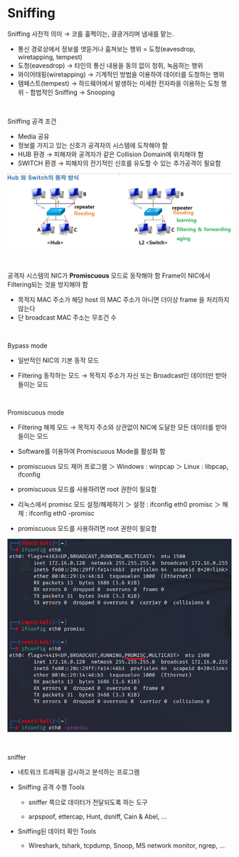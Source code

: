 # Sniffing

 Sniffing 사전적 의미 → 코를 훌쩍이는, 킁킁거리며 냄새를 맡는. 

- 통신 경로상에서 정보를 엿듣거나 훔쳐보는 행위 = 도청(eavesdrop, wiretapping, tempest) 
- 도청(eavesdrop) → 타인의 통신 내용을 동의 없이 청취, 녹음하는 행위 
- 와이어태핑(wiretapping) → 기계적인 방법을 이용하여 데이터를 도청하는 행위 
- 탬페스트(tempest) → 하드웨어에서 발생하는 미세한 전자파을 이용하는 도청 행위 - 합법적인 Sniffing → Snooping

<br>

Sniffing 공격 조건

- Media 공유 
- 정보를 가지고 있는 신호가 공격자의 시스템에 도착해야 함 
- HUB 환경 → 피해자와 공격자가 같은 Collision Domain에 위치해야 함 
- SWITCH 환경 → 피해자의 전기적인 신호를 유도할 수 있는 추가공격이 필요함

![2022-09-27-01hun스위치](../images/2022-09-27-Sniffing/2022-09-27-01hun스위치.jpg)

<br>

공격자 시스템의 NIC가 **Promiscuous** 모드로 동작해야 함 Frame이 NIC에서 Filtering되는 것을 방지해야 함

- 목적지 MAC  주소가 해당 host  의 MAC  주소가 아니면 더이상 frame 을 처리하지 않는다
- 단 broadcast  MAC 주소는 무조건 수

<br>

Bypass mode 

- 일반적인 NIC의 기본 동작 모드 

- Filtering 동작하는 모드 → 목적지 주소가 자신 또는 Broadcast인 데이터만 받아들이는 모드

<br>

Promiscuous mode 

- Filtering 해제 모드 → 목적지 주소와 상관없이 NIC에 도달한 모든 데이터를 받아들이는 모드 

- Software를 이용하여 Promiscuous Mode를 활성화 함 

- promiscuous 모드 제어 프로그램 ＞ Windows : winpcap ＞ Linux : libpcap, ifconfig 

- promiscuous 모드를 사용하려면 root 권한이 필요함 

- 리눅스에서 promisc 모드 설정/해제하기 ＞ 설정 : ifconfig eth0 promisc ＞ 해제 : ifconfig eth0 -promisc
- promiscuous 모드를 사용하려면 root 권한이 필요함

![2022-09-27-02rth0](../images/2022-09-27-Sniffing/2022-09-27-02rth0.jpg)

<br>

sniffer

- 네트워크 트래픽을 감시하고 분석하는 프로그램

- Sniffing 공격 수행 Tools

  - sniffer 쪽으로 데이터가 전달되도록 하는 도구  

  - arpspoof, ettercap, Hunt, dsniff, Cain & Abel, ...

- Sniffing된 데이터 확인 Tools

  - Wireshark, tshark, tcpdump, Snoop, MS network monitor, ngrep, ...

